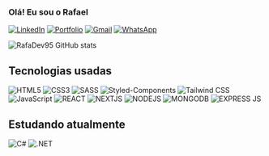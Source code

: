 ### Olá! Eu sou o Rafael

[![LinkedIn](https://img.shields.io/badge/LinkedIn-0077B5?style=for-the-badge&logo=linkedin&logoColor=white)](https://www.linkedin.com/in/rafadev95/)
[![Portfolio](https://img.shields.io/badge/Portfolio-0A0A0A?style=for-the-badge&logo=dev.to&logoColor=white)](https://rafadev95-portfolio.vercel.app/)
[![Gmail](https://img.shields.io/badge/Gmail-D14836?style=for-the-badge&logo=gmail&logoColor=white)](https://mailto:rafael-dev@hotmail.com)
[![WhatsApp](https://img.shields.io/badge/WhatsApp-25D366?style=for-the-badge&logo=whatsapp&logoColor=white)](https://api.whatsapp.com/send?phone=5582991490104)

![RafaDev95 GitHub stats](https://github-readme-stats.vercel.app/api?username=RafaDev95&show_icons=true&theme=tokyonight)

## Tecnologias usadas


<div style='display:inline_block'> 

<img  alt="HTML5" src="https://img.shields.io/badge/HTML5-E34F26?style=for-the-badge&logo=html5&logoColor=white">

<img  alt="CSS3" src="https://img.shields.io/badge/CSS3-1572B6?style=for-the-badge&logo=css3&logoColor=white">

<img  alt="SASS" src="https://img.shields.io/badge/Sass-CC6699?style=for-the-badge&logo=sass&logoColor=white">

<img  alt="Styled-Components" src="https://img.shields.io/badge/styled--components-yellow?style=for-the-badge&logo=styled-components&logoColor=white">

<img  alt="Tailwind CSS" src="https://img.shields.io/badge/Tailwind_CSS-38B2AC?style=for-the-badge&logo=tailwind-css&logoColor=white">

<img  alt="JavaScript" src="https://img.shields.io/badge/JavaScript-323330?style=for-the-badge&logo=javascript&logoColor=F7DF1E">

<img  alt="REACT" src="https://img.shields.io/badge/React-20232A?style=for-the-badge&logo=react&logoColor=61DAFB">

<img  alt="NEXTJS" src="https://img.shields.io/badge/Next-20232A?style=for-the-badge&logo=vercel&logoColor=FFFFF">
  
<img  alt="NODEJS" src="https://img.shields.io/badge/Node.js-43853D?style=for-the-badge&logo=node.js&logoColor=white">

<img  alt="MONGODB" src="https://img.shields.io/badge/MongoDB-4EA94B?style=for-the-badge&logo=mongodb&logoColor=white">
  
<img  alt="EXPRESS JS" src="https://img.shields.io/badge/Express.js-404D59?style=for-the-badge">

</div>



## Estudando atualmente

<div style='display:inline_block'> 


<img alt="C#" src="https://img.shields.io/badge/C%23-239120?style=for-the-badge&logo=c-sharp&logoColor=white">
 
 <img alt=".NET" src="https://img.shields.io/badge/.NET-5C2D91?style=for-the-badge&logo=.net&logoColor=white">
  
</div>
